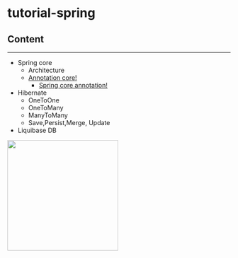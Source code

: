 # tutorial-spring

## Content
----------
* Spring core
	* Architecture
	* [Annotation core!](https://github.com/builam97/tutorial-spring/blob/master/annotation)
		* [Spring core annotation!](https://github.com/builam97/tutorial-spring/blob/master/annotation/spring-core-annotation.md)
* Hibernate
	* OneToOne
	* OneToMany
	* ManyToMany
	* Save,Persist,Merge, Update
* Liquibase DB
<img src="https://media.wired.com/photos/5926db217034dc5f91becd6b/master/w_582,c_limit/so-logo-s.jpg" width="250">
